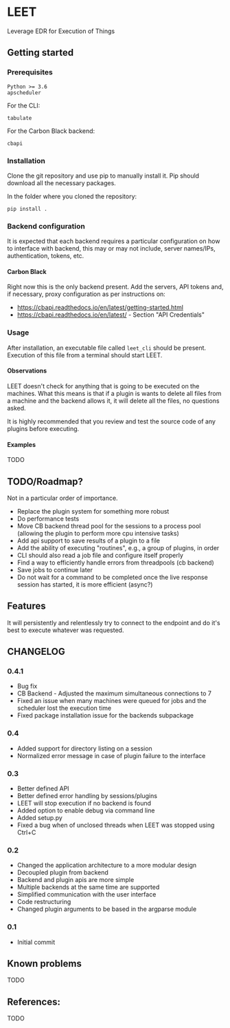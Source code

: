 # LEET
Leverage EDR for Execution of Things

## Getting started

### Prerequisites

```
Python >= 3.6
apscheduler
```

For the CLI:

```
tabulate
```

For the Carbon Black backend:

```
cbapi
```

### Installation

Clone the git repository and use pip to manually install it. Pip should download
all the necessary packages.

In the folder where you cloned the repository:

```
pip install .
```

### Backend configuration

It is expected that each backend requires a particular configuration on how to
interface with backend, this may or may not include, server names/IPs, authentication,
tokens, etc.

#### Carbon Black

Right now this is the only backend present. Add the servers, API tokens and, if
necessary, proxy configuration as per instructions on:

- https://cbapi.readthedocs.io/en/latest/getting-started.html
- https://cbapi.readthedocs.io/en/latest/ - Section "API Credentials"

### Usage

After installation, an executable file called `leet_cli` should be present.
Execution of this file from a terminal should start LEET.

#### Observations

LEET doesn't check for anything that is going to be executed on the machines. What
this means is that if a plugin is wants to delete all files from a machine and
the backend allows it, it will delete all the files, no questions asked.

It is highly recommended that you review and test the source code of any plugins
before executing.

#### Examples

TODO

## TODO/Roadmap?

Not in a particular order of importance.

- Replace the plugin system for something more robust
- Do performance tests
- Move CB backend thread pool for the sessions to a process pool (allowing the plugin to perform more cpu intensive tasks)
- Add api support to save results of a plugin to a file
- Add the ability of executing "routines", e.g., a group of plugins, in order
- CLI should also read a job file and configure itself properly
- Find a way to efficiently handle errors from threadpools (cb backend)
- Save jobs to continue later
- Do not wait for a command to be completed once the live response session
  has started, it is more efficient (async?)

## Features

It will persistently and relentlessly try to connect to the endpoint and
do it's best to execute whatever was requested.

## CHANGELOG

### 0.4.1

- Bug fix
- CB Backend - Adjusted the maximum simultaneous connections to 7
- Fixed an issue when many machines were queued for jobs and the scheduler lost the execution time
- Fixed package installation issue for the backends subpackage

### 0.4

- Added support for directory listing on a session
- Normalized error message in case of plugin failure to the interface

### 0.3

- Better defined API
- Better defined error handling by sessions/plugins
- LEET will stop execution if no backend is found
- Added option to enable debug via command line
- Added setup.py
- Fixed a bug when of unclosed threads when LEET was stopped using Ctrl+C

### 0.2

- Changed the application architecture to a more modular design
- Decoupled plugin from backend
- Backend and plugin apis are more simple
- Multiple backends at the same time are supported
- Simplified communication with the user interface
- Code restructuring
- Changed plugin arguments to be based in the argparse module

### 0.1

- Initial commit

## Known problems

TODO

## References:

TODO
